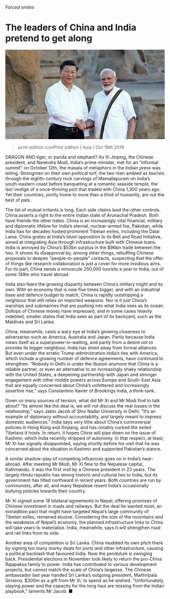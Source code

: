 ###### Forced smiles

# The leaders of China and India pretend to get along 

![image](images/20191019_asp501.jpg) 

> print-edition iconPrint edition | Asia | Oct 19th 2019 

DRAGON AND tiger, or panda and elephant? As Xi Jinping, the Chinese president, and Narendra Modi, India’s prime minister, met for an “informal summit” on October 12th, the masala of metaphors in the Indian press was telling. Strongmen on their own political turf, the two men ambled as tourists through the eighth-century rock carvings of Mamallapuram on India’s south-eastern coast before banqueting at a romantic seaside temple, the last vestige of a once-thriving port that traded with China 1,300 years ago. Yet their countries, jointly home to more than a third of humanity, are not the best of pals. 

The list of mutual irritants is long. Each side claims land the other controls. China asserts a right to the entire Indian state of Arunachal Pradesh. Both have friends the other hates. China is an increasingly vital financial, military and diplomatic lifeline for India’s eternal, nuclear-armed foe, Pakistan, while India has for decades hosted prominent Tibetan exiles, including the Dalai Lama. China grates at India’s blunt opposition to its Belt and Road Initiative, aimed at integrating Asia through infrastructure built with Chinese loans. India is annoyed by China’s $53bn surplus in the $96bn trade between the two. It shows its disapproval by, among other things, rebuffing Chinese proposals to deepen “people-to-people” contacts, suspecting that the offer of things like research collaboration is just a cover for more insidious aims. For its part, China sends a minuscule 250,000 tourists a year to India, out of some 149m who travel abroad. 

India also fears the growing disparity between China’s military might and its own. With an economy that is now five times bigger, and with an industrial base and defence budget to match, China is rapidly outstripping a neighbour that still relies on imported weapons. Nor is it just China’s warships and submarines that are pushing into what India sees as its ocean. Dollops of Chinese money have impressed, and in some cases heavily indebted, smaller states that India sees as part of its backyard, such as the Maldives and Sri Lanka. 

China, meanwhile, casts a wary eye at India’s growing closeness to adversaries such as America, Australia and Japan. Partly because India views itself as a superpower-in-waiting, and partly from a desire not to provoke its bigger neighbour, India has shied away from formal alliances. But even under the erratic Trump administration India’s ties with America, which include a growing number of defence agreements, have continued to strengthen. “Nobody in Delhi is under the illusion anymore that China is a reliable partner, or even an alternative to an increasingly shaky relationship with the United States, a deepening partnership with Japan and stronger engagement with other middle powers across Europe and South-East Asia that are equally concerned about China’s unfettered and increasingly assertive rise,” says Constantino Xavier of Brookings India, a think-tank. 

Given so many sources of tension, what did Mr Xi and Mr Modi find to talk about? “Its almost like the deal is, we will not discuss the real issues in the relationship,” says Jabin Jacob of Shiv Nadar University in Delhi. “It’s an example of diplomacy without accountability, and largely meant to impress domestic audiences.” India says very little about China’s controversial policies in Hong Kong and Xinjiang, and has notably curbed the exiled Tibetans it hosts. In return, it hopes China will pipe down on the issue of Kashmir, which India recently stripped of autonomy. In that respect, at least, Mr Xi has signally disappointed, saying shortly before his visit that he was concerned about the situation in Kashmir and supported Pakistan’s stance. 

A similar shadow-play of competing influences goes on in India’s near-abroad. After meeting Mr Modi, Mr Xi flew to the Nepalese capital, Kathmandu. It was the first visit by a Chinese president in 23 years. The largely Hindu republic has strong historic and cultural ties to India, but its government has tilted northward in recent years. Both countries are run by communists, after all, and many Nepalese resent India’s occasionally bullying policies towards their country. 

Mr Xi signed some 18 bilateral agreements in Nepal, offering promises of Chinese investment in roads and railways. But the deal he wanted most, an extradition pact that might have targeted Nepal’s large community of Tibetan exiles, remained elusive. Considering the size of the mountains and the weakness of Nepal’s economy, the planned infrastructure links to China will take years to materialise. India, meanwhile, says it will strengthen road and rail links from its side. 

Another area of competition is Sri Lanka. China muddied its own pitch there by signing too many murky deals for ports and other infrastructure, causing a political backlash that favoured India. Now the pendulum is swinging back. Presidential elections in November look likely to return the pro-China Rajapaksa family to power. India has contributed to various development projects, but cannot match the scale of China’s largesse. The Chinese ambassador last year handed Sri Lanka’s outgoing president, Maithripala Sirisena, $300m as a gift from Mr Xi, to spend as he wished. “Unfortunately, staying power and the capacity for the long haul are missing from the Indian playbook,” laments Mr Jacob. ■ 

